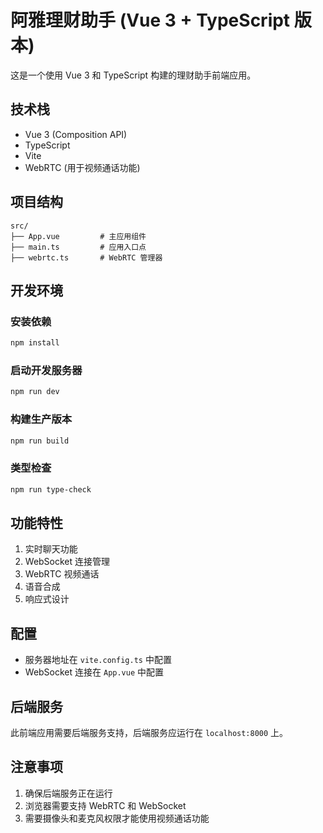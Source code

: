 # 阿雅理财助手 (Vue 3 + TypeScript 版本)

这是一个使用 Vue 3 和 TypeScript 构建的理财助手前端应用。

## 技术栈

- Vue 3 (Composition API)
- TypeScript
- Vite
- WebRTC (用于视频通话功能)

## 项目结构

```
src/
├── App.vue         # 主应用组件
├── main.ts         # 应用入口点
├── webrtc.ts       # WebRTC 管理器
```

## 开发环境

### 安装依赖

```bash
npm install
```

### 启动开发服务器

```bash
npm run dev
```

### 构建生产版本

```bash
npm run build
```

### 类型检查

```bash
npm run type-check
```

## 功能特性

1. 实时聊天功能
2. WebSocket 连接管理
3. WebRTC 视频通话
4. 语音合成
5. 响应式设计

## 配置

- 服务器地址在 `vite.config.ts` 中配置
- WebSocket 连接在 `App.vue` 中配置

## 后端服务

此前端应用需要后端服务支持，后端服务应运行在 `localhost:8000` 上。

## 注意事项

1. 确保后端服务正在运行
2. 浏览器需要支持 WebRTC 和 WebSocket
3. 需要摄像头和麦克风权限才能使用视频通话功能